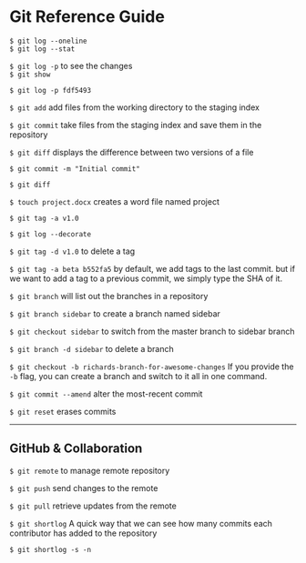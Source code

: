 # Git Reference Guide

`$ git log --oneline`<br>
`$ git log --stat`

`$ git log -p` to see the changes<br>
`$ git show`

`$ git log -p fdf5493`

`$ git add` add files from the working directory to the staging index

`$ git commit` take files from the staging index and save them in the repository

`$ git diff` displays the difference between two versions of a file

`$ git commit -m "Initial commit"`

`$ git diff`

`$ touch project.docx` creates a word file named project

`$ git tag -a v1.0`

`$ git log --decorate`

`$ git tag -d v1.0` to delete a tag

`$ git tag -a beta b552fa5` by default, we add tags to the last commit. but if we want to add a tag to a previous commit, we simply type the SHA of it.

`$ git branch` will list out the branches in a repository

`$ git branch sidebar` to create a branch named sidebar

`$ git checkout sidebar` to switch from the master branch to sidebar branch

`$ git branch -d sidebar` to delete a branch

`$ git checkout -b richards-branch-for-awesome-changes` If you provide the `-b` flag, you can create a branch and switch to it all in one command.

`$ git commit --amend` alter the most-recent commit

`$ git reset` erases commits 

***

## GitHub & Collaboration

`$ git remote` to manage remote repository

`$ git push` send changes to the remote

`$ git pull` retrieve updates from the remote 

`$ git shortlog`  A quick way that we can see how many commits each contributor has added to the repository 

`$ git shortlog -s -n`
